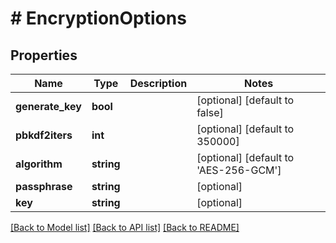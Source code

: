 # # EncryptionOptions

## Properties

Name | Type | Description | Notes
------------ | ------------- | ------------- | -------------
**generate_key** | **bool** |  | [optional] [default to false]
**pbkdf2iters** | **int** |  | [optional] [default to 350000]
**algorithm** | **string** |  | [optional] [default to 'AES-256-GCM']
**passphrase** | **string** |  | [optional]
**key** | **string** |  | [optional]

[[Back to Model list]](../../README.md#models) [[Back to API list]](../../README.md#endpoints) [[Back to README]](../../README.md)
